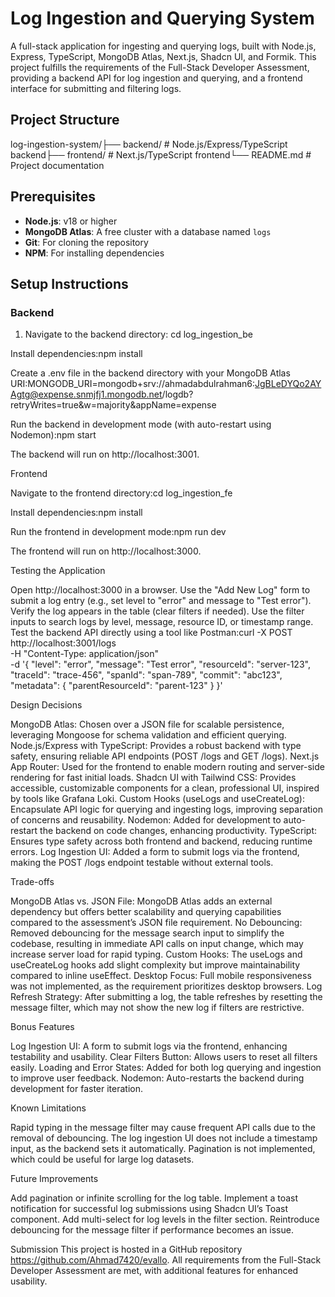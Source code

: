 # Log Ingestion and Querying System

A full-stack application for ingesting and querying logs, built with Node.js, Express, TypeScript, MongoDB Atlas, Next.js, Shadcn UI, and Formik. This project fulfills the requirements of the Full-Stack Developer Assessment, providing a backend API for log ingestion and querying, and a frontend interface for submitting and filtering logs.

## Project Structure

log-ingestion-system/├── backend/ # Node.js/Express/TypeScript backend├── frontend/ # Next.js/TypeScript frontend└── README.md # Project documentation

## Prerequisites

- **Node.js**: v18 or higher
- **MongoDB Atlas**: A free cluster with a database named `logs`
- **Git**: For cloning the repository
- **NPM**: For installing dependencies

## Setup Instructions

### Backend

1. Navigate to the backend directory:
   cd log_ingestion_be

Install dependencies:npm install

Create a .env file in the backend directory with your MongoDB Atlas URI:MONGODB_URI=mongodb+srv://ahmadabdulrahman6:JgBLeDYQo2AYAgtg@expense.snmjfj1.mongodb.net/logdb?retryWrites=true&w=majority&appName=expense

Run the backend in development mode (with auto-restart using Nodemon):npm start

The backend will run on http://localhost:3001.

Frontend

Navigate to the frontend directory:cd log_ingestion_fe

Install dependencies:npm install

Run the frontend in development mode:npm run dev

The frontend will run on http://localhost:3000.

Testing the Application

Open http://localhost:3000 in a browser.
Use the "Add New Log" form to submit a log entry (e.g., set level to "error" and message to "Test error").
Verify the log appears in the table (clear filters if needed).
Use the filter inputs to search logs by level, message, resource ID, or timestamp range.
Test the backend API directly using a tool like Postman:curl -X POST http://localhost:3001/logs \
-H "Content-Type: application/json" \
-d '{
"level": "error",
"message": "Test error",
"resourceId": "server-123",
"traceId": "trace-456",
"spanId": "span-789",
"commit": "abc123",
"metadata": { "parentResourceId": "parent-123" }
}'

Design Decisions

MongoDB Atlas: Chosen over a JSON file for scalable persistence, leveraging Mongoose for schema validation and efficient querying.
Node.js/Express with TypeScript: Provides a robust backend with type safety, ensuring reliable API endpoints (POST /logs and GET /logs).
Next.js App Router: Used for the frontend to enable modern routing and server-side rendering for fast initial loads.
Shadcn UI with Tailwind CSS: Provides accessible, customizable components for a clean, professional UI, inspired by tools like Grafana Loki.
Custom Hooks (useLogs and useCreateLog): Encapsulate API logic for querying and ingesting logs, improving separation of concerns and reusability.
Nodemon: Added for development to auto-restart the backend on code changes, enhancing productivity.
TypeScript: Ensures type safety across both frontend and backend, reducing runtime errors.
Log Ingestion UI: Added a form to submit logs via the frontend, making the POST /logs endpoint testable without external tools.

Trade-offs

MongoDB Atlas vs. JSON File: MongoDB Atlas adds an external dependency but offers better scalability and querying capabilities compared to the assessment’s JSON file requirement.
No Debouncing: Removed debouncing for the message search input to simplify the codebase, resulting in immediate API calls on input change, which may increase server load for rapid typing.
Custom Hooks: The useLogs and useCreateLog hooks add slight complexity but improve maintainability compared to inline useEffect.
Desktop Focus: Full mobile responsiveness was not implemented, as the requirement prioritizes desktop browsers.
Log Refresh Strategy: After submitting a log, the table refreshes by resetting the message filter, which may not show the new log if filters are restrictive.

Bonus Features

Log Ingestion UI: A form to submit logs via the frontend, enhancing testability and usability.
Clear Filters Button: Allows users to reset all filters easily.
Loading and Error States: Added for both log querying and ingestion to improve user feedback.
Nodemon: Auto-restarts the backend during development for faster iteration.

Known Limitations

Rapid typing in the message filter may cause frequent API calls due to the removal of debouncing.
The log ingestion UI does not include a timestamp input, as the backend sets it automatically.
Pagination is not implemented, which could be useful for large log datasets.

Future Improvements

Add pagination or infinite scrolling for the log table.
Implement a toast notification for successful log submissions using Shadcn UI’s Toast component.
Add multi-select for log levels in the filter section.
Reintroduce debouncing for the message filter if performance becomes an issue.

Submission
This project is hosted in a GitHub repository https://github.com/Ahmad7420/evallo. All requirements from the Full-Stack Developer Assessment are met, with additional features for enhanced usability.

